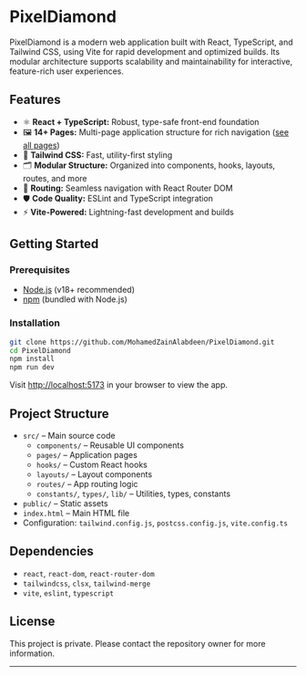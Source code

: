 # PixelDiamond

PixelDiamond is a modern web application built with React, TypeScript, and Tailwind CSS, using Vite for rapid development and optimized builds. Its modular architecture supports scalability and maintainability for interactive, feature-rich user experiences.

## Features

- ⚛️ **React + TypeScript:** Robust, type-safe front-end foundation
- 🖼️ **14+ Pages:** Multi-page application structure for rich navigation ([see all pages](https://github.com/MohamedZainAlabdeen/PixelDiamond/tree/main/src/pages))
- 🎨 **Tailwind CSS:** Fast, utility-first styling
- 🗂️ **Modular Structure:** Organized into components, hooks, layouts, routes, and more
- 🚦 **Routing:** Seamless navigation with React Router DOM
- 🛡️ **Code Quality:** ESLint and TypeScript integration
- ⚡ **Vite-Powered:** Lightning-fast development and builds

## Getting Started

### Prerequisites

- [Node.js](https://nodejs.org/) (v18+ recommended)
- [npm](https://www.npmjs.com/) (bundled with Node.js)

### Installation

```bash
git clone https://github.com/MohamedZainAlabdeen/PixelDiamond.git
cd PixelDiamond
npm install
npm run dev
```

Visit [http://localhost:5173](http://localhost:5173) in your browser to view the app.


## Project Structure

- `src/` – Main source code
  - `components/` – Reusable UI components
  - `pages/` – Application pages
  - `hooks/` – Custom React hooks
  - `layouts/` – Layout components
  - `routes/` – App routing logic
  - `constants/`, `types/`, `lib/` – Utilities, types, constants
- `public/` – Static assets
- `index.html` – Main HTML file
- Configuration: `tailwind.config.js`, `postcss.config.js`, `vite.config.ts`

## Dependencies

- `react`, `react-dom`, `react-router-dom`
- `tailwindcss`, `clsx`, `tailwind-merge`
- `vite`, `eslint`, `typescript`

## License

This project is private. Please contact the repository owner for more information.

---
